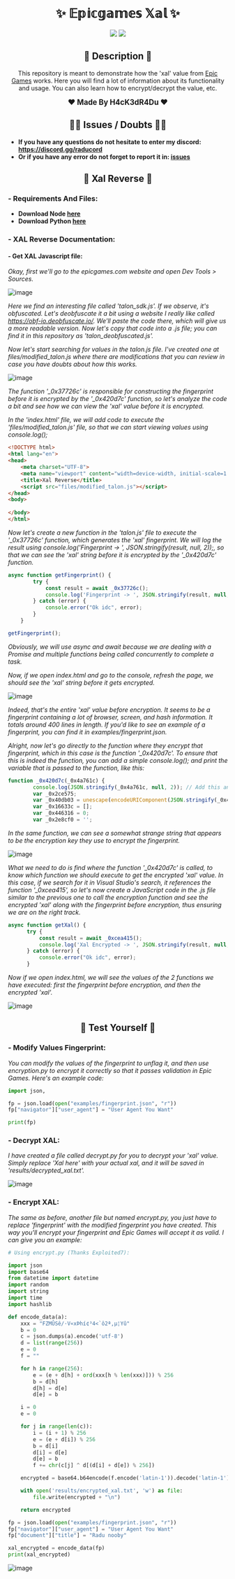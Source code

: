 <h1 align="center">✨ 𝔼𝕡𝕚𝕔𝕘𝕒𝕞𝕖𝕤 𝕏𝕒𝕝 ✨</h1>

<p align="center">
  <img src="https://img.shields.io/github/stars/H4cK3dR4Du/Epicgames-Xal.svg?style=for-the-badge&labelColor=black&color=c1121f&logo=IOTA"/>
  <img src="https://img.shields.io/github/languages/top/H4cK3dR4Du/Epicgames-Xal.svg?style=for-the-badge&labelColor=black&color=c1121f&logo=javascript"/>
</p>

<h2 align="center"> 📝 Description 📝 </h2>

<p align="center">
  This repository is meant to demonstrate how the 'xal' value from <a href="https://epicgames.com/">Epic Games</a> works. Here you will find a lot of information about its functionality and usage. You can also learn how to encrypt/decrypt the value, etc.
</p>

<p align="center">
  <b><big>❤️ Made By H4cK3dR4Du ❤️</big></b>
</p>

<h2 align="center"> 🤷‍♂️ Issues / Doubts 🤷‍♂️</h2>

- **If you have any questions do not hesitate to enter my discord: https://discord.gg/raducord**
- **Or if you have any error do not forget to report it in: [issues](https://github.com/H4cK3dR4Du/Epicgames-Xal/issues/new)**

<h2 align="center"> 🚀 Xal Reverse 🚀 </h2>

### - Requirements And Files:

- **Download Node [here](https://nodejs.org/en/download/package-manager)**
- **Download Python [here](https://www.python.org/downloads/)**

### - XAL Reverse Documentation:

#### - Get XAL Javascript file:

*Okay, first we'll go to the epicgames.com website and open Dev Tools > Sources.*

![image](https://github.com/H4cK3dR4Du/Epicgames-Xal/assets/118562174/77305822-77ea-469d-a652-bc995255ff49)

*Here we find an interesting file called 'talon_sdk.js'. If we observe, it's obfuscated. Let's deobfuscate it a bit using a website I really like called https://obf-io.deobfuscate.io/. We'll paste the code there, which will give us a more readable version. Now let's copy that code into a .js file; you can find it in this repository as 'talon_deobfuscated.js'.*

*Now let's start searching for values in the talon.js file. I've created one at files/modified_talon.js where there are modifications that you can review in case you have doubts about how this works.*

![image](https://github.com/H4cK3dR4Du/Epicgames-Xal/assets/118562174/4085ce9b-f659-43f9-9018-7e5719c3a1c8)

*The function '_0x37726c' is responsible for constructing the fingerprint before it is encrypted by the '_0x420d7c' function, so let's analyze the code a bit and see how we can view the 'xal' value before it is encrypted.*

*In the 'index.html' file, we will add code to execute the 'files/modified_talon.js' file, so that we can start viewing values using console.log();*

```html
<!DOCTYPE html>
<html lang="en">
<head>
    <meta charset="UTF-8">
    <meta name="viewport" content="width=device-width, initial-scale=1.0">
    <title>Xal Reverse</title>
    <script src="files/modified_talon.js"></script>
</head>
<body>
    
</body>
</html>
```

*Now let's create a new function in the 'talon.js' file to execute the '_0x37726c' function, which generates the 'xal' fingerprint. We will log the result using console.log('Fingerprint -> ', JSON.stringify(result, null, 2));, so that we can see the 'xal' string before it is encrypted by the '_0x420d7c' function.*

```js
async function getFingerprint() {
        try {
            const result = await _0x37726c();
            console.log('Fingerprint -> ', JSON.stringify(result, null, 2));
        } catch (error) {
            console.error("Ok idc", error);
        }
    }

getFingerprint();
```

*Obviously, we will use async and await because we are dealing with a Promise and multiple functions being called concurrently to complete a task.*

*Now, if we open index.html and go to the console, refresh the page, we should see the 'xal' string before it gets encrypted.*

![image](https://github.com/H4cK3dR4Du/Epicgames-Xal/assets/118562174/3e61959a-8410-416d-9cab-510d1710db0b)

*Indeed, that's the entire 'xal' value before encryption. It seems to be a fingerprint containing a lot of browser, screen, and hash information. It totals around 400 lines in length. If you'd like to see an example of a fingerprint, you can find it in examples/fingerprint.json.*

*Alright, now let's go directly to the function where they encrypt that fingerprint, which in this case is the function '_0x420d7c'. To ensure that this is indeed the function, you can add a simple console.log(); and print the variable that is passed to the function, like this:*

```js
function _0x420d7c(_0x4a761c) {
        console.log(JSON.stringify(_0x4a761c, null, 2)); // Add this and Dev Tools > Console to check if it's the fingerprint (it is)
        var _0x2ce575;
        var _0x40db03 = unescape(encodeURIComponent(JSON.stringify(_0x4a761c)));
        var _0x16633c = [];
        var _0x446316 = 0;
        var _0x2e8cf0 = '';
```

*In the same function, we can see a somewhat strange string that appears to be the encryption key they use to encrypt the fingerprint.*

![image](https://github.com/H4cK3dR4Du/Epicgames-Xal/assets/118562174/689d11ca-faa7-4100-bdbb-b9696e37fd1a)

*What we need to do is find where the function '_0x420d7c' is called, to know which function we should execute to get the encrypted 'xal' value. In this case, if we search for it in Visual Studio's search, it references the function '_0xcea415', so let's now create a JavaScript code in the .js file similar to the previous one to call the encryption function and see the encrypted 'xal' along with the fingerprint before encryption, thus ensuring we are on the right track.*

```js
async function getXal() {
      try {
          const result = await _0xcea415();
          console.log('Xal Encrypted -> ', JSON.stringify(result, null, 2));
      } catch (error) {
          console.error("Ok idc", error);
      }
```

*Now if we open index.html, we will see the values of the 2 functions we have executed: first the fingerprint before encryption, and then the encrypted 'xal'.*

![image](https://github.com/H4cK3dR4Du/Epicgames-Xal/assets/118562174/6ac6492a-6ddc-47c0-8297-f2c47a48115e)

<h2 align="center"> 🍧 Test Yourself 🍧</h2>

### - Modify Values Fingerprint:

*You can modify the values of the fingerprint to unflag it, and then use encryption.py to encrypt it correctly so that it passes validation in Epic Games. Here's an example code:*

```py
import json,

fp = json.load(open("examples/fingerprint.json", "r"))
fp["navigator"]["user_agent"] = "User Agent You Want"

print(fp)
```

### - Decrypt XAL:

*I have created a file called decrypt.py for you to decrypt your 'xal' value. Simply replace 'Xal here' with your actual xal, and it will be saved in 'results/decrypted_xal.txt'.*

![image](https://github.com/H4cK3dR4Du/Epicgames-Xal/assets/118562174/d50b8183-0108-4434-a697-96ce80c4f57a)

### - Encrypt XAL:

*The same as before, another file but named encrypt.py, you just have to replace 'fingerprint' with the modified fingerprint you have created. This way you'll encrypt your fingerprint and Epic Games will accept it as valid. I can give you an example:*

```py
# Using encrypt.py (Thanks Exploited7):

import json
import base64
from datetime import datetime
import random
import string
import time
import hashlib

def encode_data(a):
    xxx = "FZMÛSê/·V«xÞhí¢³4<`ô2ª,µ¦Yû"
    b = 0
    c = json.dumps(a).encode('utf-8')
    d = list(range(256))
    e = 0
    f = ""

    for h in range(256):
        e = (e + d[h] + ord(xxx[h % len(xxx)])) % 256
        b = d[h]
        d[h] = d[e]
        d[e] = b

    i = 0
    e = 0

    for j in range(len(c)):
        i = (i + 1) % 256
        e = (e + d[i]) % 256
        b = d[i]
        d[i] = d[e]
        d[e] = b
        f += chr(c[j] ^ d[(d[i] + d[e]) % 256])

    encrypted = base64.b64encode(f.encode('latin-1')).decode('latin-1')

    with open('results/encrypted_xal.txt', 'w') as file:
        file.write(encrypted + "\n")

    return encrypted

fp = json.load(open("examples/fingerprint.json", "r"))
fp["navigator"]["user_agent"] = "User Agent You Want"
fp["document"]["title"] = "Radu nooby"

xal_encrypted = encode_data(fp)
print(xal_encrypted)
```

![image](https://github.com/H4cK3dR4Du/Epicgames-Xal/assets/118562174/d5796ba9-32c5-4398-8af2-e469c3002b80)
